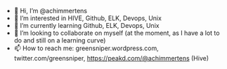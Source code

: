 - 👋 Hi, I’m @achimmertens
- 👀 I’m interested in HIVE, Github, ELK, Devops, Unix
- 🌱 I’m currently learning Github, ELK, Devops, Unix
- 💞️ I’m looking to collaborate on myself (at the moment, as I have a lot to do and still on a learning curve)
- 📫 How to reach me: greensniper.wordpress.com, twitter.com/greensniper, https://peakd.com/@achimmertens (Hive)

<!---
achimmertens/achimmertens is a ✨ special ✨ repository because its `README.md` (this file) appears on your GitHub profile.
You can click the Preview link to take a look at your changes.
--->
